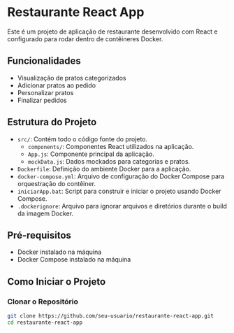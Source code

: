 # Restaurante React App

Este é um projeto de aplicação de restaurante desenvolvido com React e configurado para rodar dentro de contêineres Docker.

## Funcionalidades

- Visualização de pratos categorizados
- Adicionar pratos ao pedido
- Personalizar pratos
- Finalizar pedidos

## Estrutura do Projeto

- `src/`: Contém todo o código fonte do projeto.
  - `components/`: Componentes React utilizados na aplicação.
  - `App.js`: Componente principal da aplicação.
  - `mockData.js`: Dados mockados para categorias e pratos.
- `Dockerfile`: Definição do ambiente Docker para a aplicação.
- `docker-compose.yml`: Arquivo de configuração do Docker Compose para orquestração do contêiner.
- `iniciarApp.bat`: Script para construir e iniciar o projeto usando Docker Compose.
- `.dockerignore`: Arquivo para ignorar arquivos e diretórios durante o build da imagem Docker.

## Pré-requisitos

- Docker instalado na máquina
- Docker Compose instalado na máquina

## Como Iniciar o Projeto

### Clonar o Repositório

```sh
git clone https://github.com/seu-usuario/restaurante-react-app.git
cd restaurante-react-app
